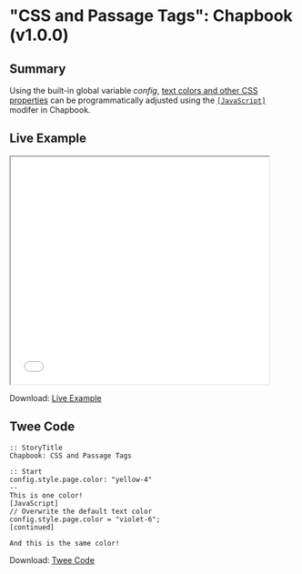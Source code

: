 # "CSS and Passage Tags": Chapbook (v1.0.0)

## Summary

Using the built-in global variable *config*, [text colors and other CSS properties](https://klembot.github.io/chapbook/guide/customization/fonts-and-colors.html) can be programmatically adjusted using the [`[JavaScript]`](https://klembot.github.io/chapbook/guide/advanced/using-javascript-in-passages.html) modifer in Chapbook.

## Live Example

<section>
<iframe src="chapbook_passagetags_example.html" height=400 width=90%></iframe>

Download: <a href="chapbook_passagetags_example.html" target="_blank">Live Example</a>
</section>

## Twee Code

```
:: StoryTitle
Chapbook: CSS and Passage Tags

:: Start
config.style.page.color: "yellow-4"
--
This is one color!
[JavaScript]
// Overwrite the default text color
config.style.page.color = "violet-6";
[continued]

And this is the same color!

```

Download: <a href="chapbook_passagetags_twee.txt" target="_blank">Twee Code</a>

